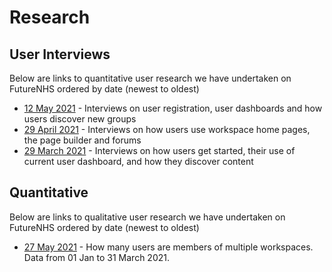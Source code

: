 # Research

## User Interviews
Below are links to quantitative user research we have undertaken on FutureNHS ordered by date (newest to oldest)
- [12 May 2021](/research/user-research-20210512.md) - Interviews on user registration, user dashboards and how users discover new groups
- [29 April 2021](/research/user-research-20210429.md) - Interviews on how users use workspace home pages, the page builder and forums
- [29 March 2021](/research/user-research-20210329.md) - Interviews on how users get started, their use of current user dashboard, and how they discover content

## Quantitative
Below are links to qualitative user research we have undertaken on FutureNHS ordered by date (newest to oldest)
- [27 May 2021](/research/stats-research-20210527.md) - How many users are members of multiple workspaces. Data from 01 Jan to 31 March 2021.
